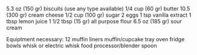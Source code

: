 5.3 oz (150 gr) biscuits (use any type available)
1/4 cup (60 gr) butter
10.5 (300 gr) cream cheese
1/2 cup (100 gr) sugar
2 eggs
1 tsp vanilla extract
1 tbsp lemon juice
1 1/2 tbsp (15 gr) all purpose flour
6.5 oz (185 gr) sour cream


Equiptment necessary:
12 muffin liners
muffin/cupcake tray
oven
fridge
bowls
whisk or electric whisk
food processor/blender
spoon